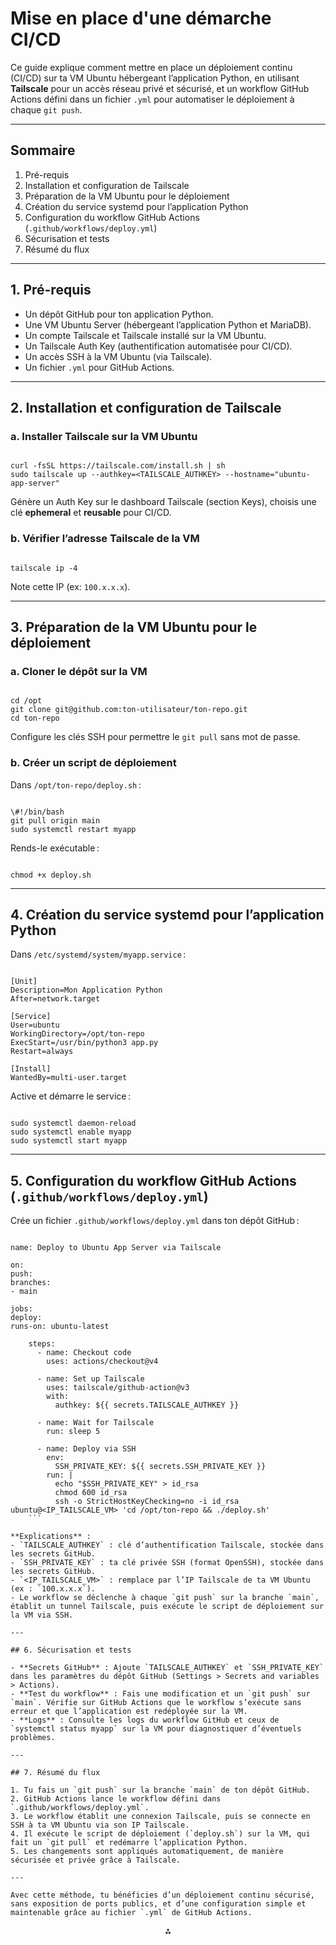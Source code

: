 # Mise en place d'une démarche CI/CD

Ce guide explique comment mettre en place un déploiement continu (CI/CD) sur ta VM Ubuntu hébergeant l’application Python, en utilisant **Tailscale** pour un accès réseau privé et sécurisé, et un workflow GitHub Actions défini dans un fichier `.yml` pour automatiser le déploiement à chaque `git push`.

---

## Sommaire

1. Pré-requis
2. Installation et configuration de Tailscale
3. Préparation de la VM Ubuntu pour le déploiement
4. Création du service systemd pour l’application Python
5. Configuration du workflow GitHub Actions (`.github/workflows/deploy.yml`)
6. Sécurisation et tests
7. Résumé du flux

---

## 1. Pré-requis

- Un dépôt GitHub pour ton application Python.
- Une VM Ubuntu Server (hébergeant l’application Python et MariaDB).
- Un compte Tailscale et Tailscale installé sur la VM Ubuntu.
- Un Tailscale Auth Key (authentification automatisée pour CI/CD).
- Un accès SSH à la VM Ubuntu (via Tailscale).
- Un fichier `.yml` pour GitHub Actions.

---

## 2. Installation et configuration de Tailscale

### a. Installer Tailscale sur la VM Ubuntu

```

curl -fsSL https://tailscale.com/install.sh | sh
sudo tailscale up --authkey=<TAILSCALE_AUTHKEY> --hostname="ubuntu-app-server"

```
Génère un Auth Key sur le dashboard Tailscale (section Keys), choisis une clé **ephemeral** et **reusable** pour CI/CD.

### b. Vérifier l’adresse Tailscale de la VM

```

tailscale ip -4

```
Note cette IP (ex: `100.x.x.x`).

---

## 3. Préparation de la VM Ubuntu pour le déploiement

### a. Cloner le dépôt sur la VM

```

cd /opt
git clone git@github.com:ton-utilisateur/ton-repo.git
cd ton-repo

```
Configure les clés SSH pour permettre le `git pull` sans mot de passe.

### b. Créer un script de déploiement

Dans `/opt/ton-repo/deploy.sh` :

```

\#!/bin/bash
git pull origin main
sudo systemctl restart myapp

```

Rends-le exécutable :

```

chmod +x deploy.sh

```

---

## 4. Création du service systemd pour l’application Python

Dans `/etc/systemd/system/myapp.service` :

```

[Unit]
Description=Mon Application Python
After=network.target

[Service]
User=ubuntu
WorkingDirectory=/opt/ton-repo
ExecStart=/usr/bin/python3 app.py
Restart=always

[Install]
WantedBy=multi-user.target

```

Active et démarre le service :

```

sudo systemctl daemon-reload
sudo systemctl enable myapp
sudo systemctl start myapp

```

---

## 5. Configuration du workflow GitHub Actions (`.github/workflows/deploy.yml`)

Crée un fichier `.github/workflows/deploy.yml` dans ton dépôt GitHub :

```

name: Deploy to Ubuntu App Server via Tailscale

on:
push:
branches:
- main

jobs:
deploy:
runs-on: ubuntu-latest

    steps:
      - name: Checkout code
        uses: actions/checkout@v4
    
      - name: Set up Tailscale
        uses: tailscale/github-action@v3
        with:
          authkey: ${{ secrets.TAILSCALE_AUTHKEY }}
    
      - name: Wait for Tailscale
        run: sleep 5
    
      - name: Deploy via SSH
        env:
          SSH_PRIVATE_KEY: ${{ secrets.SSH_PRIVATE_KEY }}
        run: |
          echo "$SSH_PRIVATE_KEY" > id_rsa
          chmod 600 id_rsa
          ssh -o StrictHostKeyChecking=no -i id_rsa ubuntu@<IP_TAILSCALE_VM> 'cd /opt/ton-repo && ./deploy.sh'
    ```

**Explications** :
- `TAILSCALE_AUTHKEY` : clé d’authentification Tailscale, stockée dans les secrets GitHub.
- `SSH_PRIVATE_KEY` : ta clé privée SSH (format OpenSSH), stockée dans les secrets GitHub.
- `<IP_TAILSCALE_VM>` : remplace par l’IP Tailscale de ta VM Ubuntu (ex : `100.x.x.x`).
- Le workflow se déclenche à chaque `git push` sur la branche `main`, établit un tunnel Tailscale, puis exécute le script de déploiement sur la VM via SSH.

---

## 6. Sécurisation et tests

- **Secrets GitHub** : Ajoute `TAILSCALE_AUTHKEY` et `SSH_PRIVATE_KEY` dans les paramètres du dépôt GitHub (Settings > Secrets and variables > Actions).
- **Test du workflow** : Fais une modification et un `git push` sur `main`. Vérifie sur GitHub Actions que le workflow s’exécute sans erreur et que l’application est redéployée sur la VM.
- **Logs** : Consulte les logs du workflow GitHub et ceux de `systemctl status myapp` sur la VM pour diagnostiquer d’éventuels problèmes.

---

## 7. Résumé du flux

1. Tu fais un `git push` sur la branche `main` de ton dépôt GitHub.
2. GitHub Actions lance le workflow défini dans `.github/workflows/deploy.yml`.
3. Le workflow établit une connexion Tailscale, puis se connecte en SSH à ta VM Ubuntu via son IP Tailscale.
4. Il exécute le script de déploiement (`deploy.sh`) sur la VM, qui fait un `git pull` et redémarre l’application Python.
5. Les changements sont appliqués automatiquement, de manière sécurisée et privée grâce à Tailscale.

---

Avec cette méthode, tu bénéficies d’un déploiement continu sécurisé, sans exposition de ports publics, et d’une configuration simple et maintenable grâce au fichier `.yml` de GitHub Actions.
```

<div style="text-align: center">⁂</div>

[^1]: https://www.ionos.fr/digitalguide/sites-internet/developpement-web/markdown/

[^2]: https://programminghistorian.org/fr/lecons/debuter-avec-markdown

[^3]: https://delladata.fr/4-astuces-pour-rmarkdown/

[^4]: https://support.zendesk.com/hc/fr/articles/4408846544922-Formatage-de-texte-avec-Markdown

[^5]: https://experienceleague.adobe.com/fr/docs/contributor/contributor-guide/writing-essentials/markdown

[^6]: https://fr.markdown.net.br/syntaxe-de-base/

[^7]: https://documentation-snds.health-data-hub.fr/snds/contribuer/guide_contribution/tutoriel_markdown

[^8]: https://docs.github.com/fr/get-started/writing-on-github/getting-started-with-writing-and-formatting-on-github/basic-writing-and-formatting-syntax

